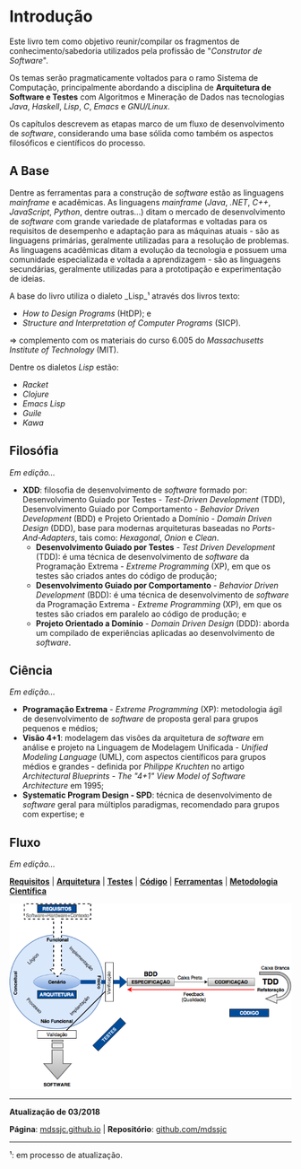 # Introdução

Este livro tem como objetivo reunir/compilar os fragmentos de
conhecimento/sabedoria utilizados pela profissão de "_Construtor de Software_".

Os temas serão pragmaticamente voltados para o ramo Sistema de Computação,
principalmente abordando a disciplina de **Arquitetura de Software e Testes**
com Algoritmos e Mineração de Dados nas tecnologias _Java_, _Haskell_, _Lisp_,
_C_, _Emacs_ e _GNU/Linux_.

Os capítulos descrevem as etapas marco de um fluxo de desenvolvimento de
_software_, considerando uma base sólida como também os aspectos filosóficos e
científicos do processo.

## A Base

Dentre as ferramentas para a construção de _software_ estão as linguagens
_mainframe_ e acadêmicas. As linguagens _mainframe_ (_Java_, _.NET_, _C++_,
_JavaScript_, _Python_, dentre outras...) ditam o mercado de desenvolvimento de
_software_ com grande variedade de plataformas e voltadas para os requisitos de
desempenho e adaptação para as máquinas atuais - são as linguagens primárias,
geralmente utilizadas para a resolução de problemas. As linguagens acadêmicas
ditam a evolução da tecnologia e possuem uma comunidade especializada e voltada
a aprendizagem - são as linguagens secundárias, geralmente utilizadas para a
prototipação e experimentação de ideias.

A base do livro utiliza o dialeto _Lisp_¹ através dos livros texto:

* _How to Design Programs_ (HtDP); e
* _Structure and Interpretation of Computer Programs_ (SICP).

=> complemento com os materiais do curso 6.005 do _Massachusetts Institute of
Technology_ (MIT).

Dentre os dialetos _Lisp_ estão:

* _Racket_
* _Clojure_
* _Emacs Lisp_
* _Guile_
* _Kawa_

## Filosófia

_Em edição..._

* **XDD**: filosofia de desenvolvimento de _software_ formado por:
  Desenvolvimento Guiado por Testes - _Test-Driven Development_ (TDD),
  Desenvolvimento Guiado por Comportamento - _Behavior Driven Development_ (BDD)
  e Projeto Orientado a Domínio - _Domain Driven Design_ (DDD), base para
  modernas arquiteturas baseadas no _Ports-And-Adapters_, tais como:
  _Hexagonal_, _Onion_ e _Clean_.
  * **Desenvolvimento Guiado por Testes** - _Test Driven Development_ (TDD): é
    uma técnica de desenvolvimento de _software_ da Programação Extrema -
    _Extreme Programming_ (XP), em que os testes são criados antes do código de
    produção;
  * **Desenvolvimento Guiado por Comportamento** - _Behavior Driven Development_
    (BDD): é uma técnica de desenvolvimento de _software_ da Programação
    Extrema - _Extreme Programming_ (XP), em que os testes são criados em
    paralelo ao código de produção; e
  * **Projeto Orientado a Domínio** - _Domain Driven Design_ (DDD): aborda um
    compilado de experiências aplicadas ao desenvolvimento de _software_.

## Ciência

_Em edição..._

* **Programação Extrema** - _Extreme Programming_ (XP): metodologia ágil de
  desenvolvimento de _software_ de proposta geral para grupos pequenos e médios;
* **Visão 4+1**: modelagem das visões da arquitetura de _software_ em análise e
  projeto na Linguagem de Modelagem Unificada - _Unified Modeling Language_
  (UML), com aspectos científicos para grupos médios e grandes - definida por
  _Philippe Kruchten_ no artigo _Architectural Blueprints - The "4+1" View Model
  of Software Architecture_ em 1995;
* **Systematic Program Design - SPD**: técnica de desenvolvimento de _software_
  geral para múltiplos paradigmas, recomendado para grupos com expertise; e

## Fluxo

_Em edição..._

**[Requisitos](requisitos/README.md)** |
**[Arquitetura](arquitetura/README.md)** |
**[Testes](testes/README.md)** |
**[Código](codigo/README.md)** |
**[Ferramentas](ferramentas/README.md)** |
**[Metodologia Científica](metodologia-cientifica/README.md)**

![](images/arquitetura-software.png)

---

**Atualização de 03/2018**

**Página**: [mdssjc.github.io](http://goo.gl/wfgE07 "Página do MDS") | 
**Repositório**: [github.com/mdssjc](http://goo.gl/FvxXNM "Repositório do MDS")

---
¹: em processo de atualização.
